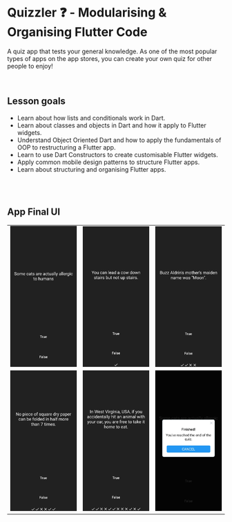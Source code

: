 # Quizzler ❓ - Modularising & Organising Flutter Code

A quiz app that tests your general knowledge. As one of the most popular types of apps on the app stores, you can create your own quiz for other people to enjoy!

<br/>

## Lesson goals

- Learn about how lists and conditionals work in Dart.
- Learn about classes and objects in Dart and how it apply to Flutter widgets.
- Understand Object Oriented Dart and how to apply the fundamentals of OOP to restructuring a Flutter app.
- Learn to use Dart Constructors to create customisable Flutter widgets.
- Apply common mobile design patterns to structure Flutter apps.
- Learn about structuring and organising Flutter apps.

<br/><br/>

## App Final UI


| | | |
| --- | --- | --- |
| ![](./attachments/s1.jpg) | ![](./attachments/s2.jpg) | ![](./attachments/s3.jpg) |
| ![](./attachments/s4.jpg) | ![](./attachments/s5.jpg) | ![](./attachments/s6.jpg) |
